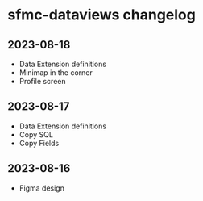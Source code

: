 # sfmc-dataviews changelog


## 2023-08-18

- Data Extension definitions
- Minimap in the corner
- Profile screen

## 2023-08-17

- Data Extension definitions
- Copy SQL
- Copy Fields

## 2023-08-16

- Figma design